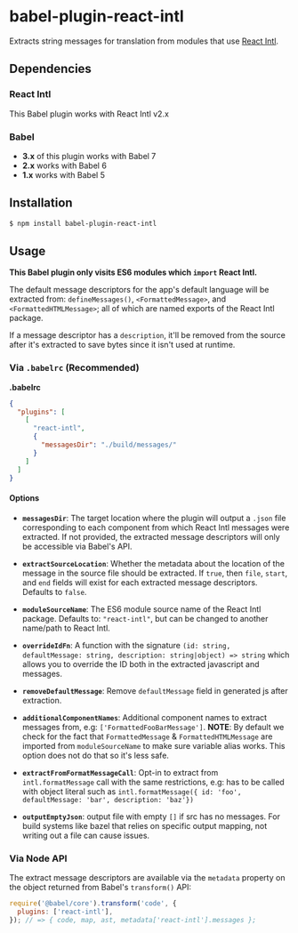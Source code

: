 # babel-plugin-react-intl

Extracts string messages for translation from modules that use [React Intl][].

## Dependencies

### React Intl

This Babel plugin works with React Intl v2.x

### Babel

- **3.x** of this plugin works with Babel 7
- **2.x** works with Babel 6
- **1.x** works with Babel 5

## Installation

```sh
$ npm install babel-plugin-react-intl
```

## Usage

**This Babel plugin only visits ES6 modules which `import` React Intl.**

The default message descriptors for the app's default language will be extracted from: `defineMessages()`, `<FormattedMessage>`, and `<FormattedHTMLMessage>`; all of which are named exports of the React Intl package.

If a message descriptor has a `description`, it'll be removed from the source after it's extracted to save bytes since it isn't used at runtime.

### Via `.babelrc` (Recommended)

**.babelrc**

```json
{
  "plugins": [
    [
      "react-intl",
      {
        "messagesDir": "./build/messages/"
      }
    ]
  ]
}
```

#### Options

- **`messagesDir`**: The target location where the plugin will output a `.json` file corresponding to each component from which React Intl messages were extracted. If not provided, the extracted message descriptors will only be accessible via Babel's API.

- **`extractSourceLocation`**: Whether the metadata about the location of the message in the source file should be extracted. If `true`, then `file`, `start`, and `end` fields will exist for each extracted message descriptors. Defaults to `false`.

- **`moduleSourceName`**: The ES6 module source name of the React Intl package. Defaults to: `"react-intl"`, but can be changed to another name/path to React Intl.

- **`overrideIdFn`**: A function with the signature `(id: string, defaultMessage: string, description: string|object) => string` which allows you to override the ID both in the extracted javascript and messages.

- **`removeDefaultMessage`**: Remove `defaultMessage` field in generated js after extraction.

- **`additionalComponentNames`**: Additional component names to extract messages from, e.g: `['FormattedFooBarMessage']`. **NOTE**: By default we check for the fact that `FormattedMessage` & `FormattedHTMLMessage` are imported from `moduleSourceName` to make sure variable alias works. This option does not do that so it's less safe.

- **`extractFromFormatMessageCall`**: Opt-in to extract from `intl.formatMessage` call with the same restrictions, e.g: has to be called with object literal such as `intl.formatMessage({ id: 'foo', defaultMessage: 'bar', description: 'baz'})`

- **`outputEmptyJson`**: output file with empty `[]` if src has no messages. For build systems like bazel that relies on specific output mapping, not writing out a file can cause issues.

### Via Node API

The extract message descriptors are available via the `metadata` property on the object returned from Babel's `transform()` API:

```javascript
require('@babel/core').transform('code', {
  plugins: ['react-intl'],
}); // => { code, map, ast, metadata['react-intl'].messages };
```

[react intl]: http://formatjs.io/react/
